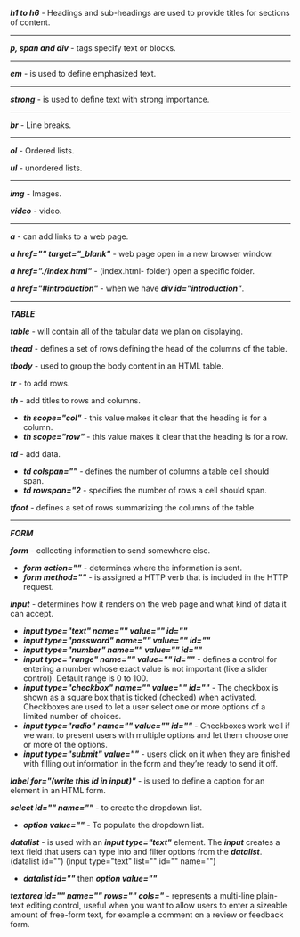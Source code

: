 ***h1 to h6*** - Headings and sub-headings are used to provide titles for sections of content.
___
***p, span and div*** - tags specify text or blocks.
___
***em*** -  is used to define emphasized text.
___
***strong*** - is used to define text with strong importance. 
___
***br*** - Line breaks.
___
***ol*** - Ordered lists.

***ul*** - unordered lists.
___
***img*** - Images.

***video*** - video.
___
***a*** - can add links to a web page. 

***a href="" target="_blank"*** - web page open in a new browser window.

***a href="./index.html"*** - (index.html- folder) open a specific folder.

***a href="#introduction"*** - when we have ***div id="introduction"***. 
___
***TABLE***

***table*** - will contain all of the tabular data we plan on displaying.

***thead*** - defines a set of rows defining the head of the columns of the table.

***tbody*** - used to group the body content in an HTML table.

***tr*** - to add rows.

***th*** - add titles to rows and columns.
- ***th scope="col"***  - this value makes it clear that the heading is for a column.
- ***th scope="row"*** - this value makes it clear that the heading is for a row.

***td*** - add data.
- ***td colspan=""*** - defines the number of columns a table cell should span.
- ***td rowspan="2*** - specifies the number of rows a cell should span.

***tfoot*** - defines a set of rows summarizing the columns of the table.
___
***FORM***

***form*** - collecting information to send somewhere else.

-  ***form action=""*** - determines where the information is sent.
- ***form method=""*** - is assigned a HTTP verb that is included in the HTTP request.

***input*** - determines how it renders on the web page and what kind of data it can accept.
- ***input type="text" name="" value="" id=""***
- ***input type="password" name="" value="" id=""***
- ***input type="number" name="" value="" id=""***
- ***input type="range" name="" value="" id=""*** - defines a control for entering a number whose exact value is not important (like a slider control). Default range is 0 to 100.
- ***input type="checkbox" name="" value="" id=""*** - The checkbox is shown as a square box that is ticked (checked) when activated. Checkboxes are used to let a user select one or more options of a limited number of choices.
- ***input type="radio" name="" value="" id=""*** - Checkboxes work well if we want to present users with multiple options and let them choose one or more of the options.
- ***input type="submit" value=""*** - users click on it when they are finished with filling out information in the form and they’re ready to send it off. 

***label for="(write this id in input)"*** - is used to define a caption for an element in an HTML form. 

***select id="" name=""*** - to create the dropdown list.
- ***option  value=""*** - To populate the dropdown list.

***datalist*** - is used with an ***input type="text"*** element. The ***input*** creates a text field that users can type into and filter options from the ***datalist***. (datalist id="")
(input type="text" list="" id="" name="")
- ***datalist id=""*** then
***option value=""***

***textarea id="" name="" rows="" cols="*** - represents a multi-line plain-text editing control, useful when you want to allow users to enter a sizeable amount of free-form text, for example a comment on a review or feedback form.




